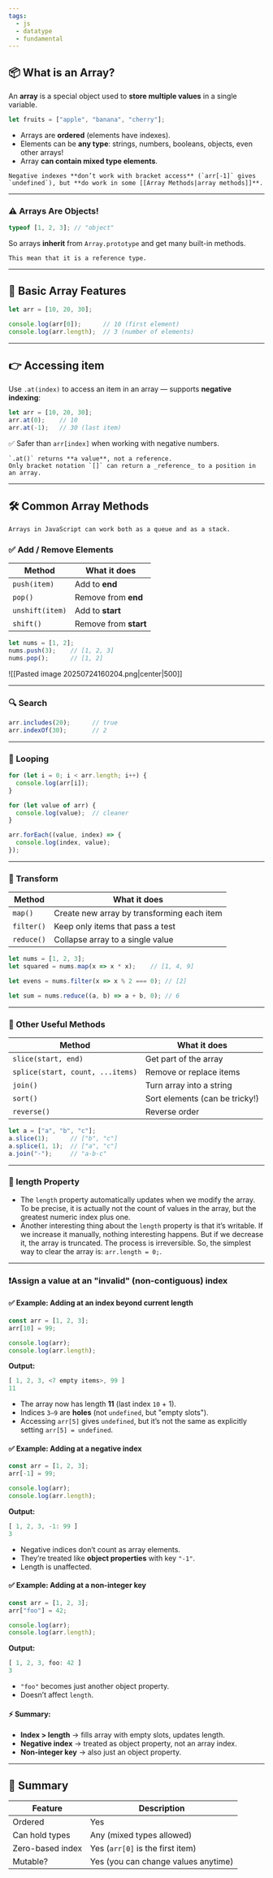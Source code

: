 ```yaml
---
tags:
  - js
  - datatype
  - fundamental
---
```


## 📦 What is an Array?

An **array** is a special object used to **store multiple values** in a single variable.

```js
let fruits = ["apple", "banana", "cherry"];
```

- Arrays are **ordered** (elements have indexes).
- Elements can be **any type**: strings, numbers, booleans, objects, even other arrays!
- Array **can contain mixed type elements**.

```ad-important
Negative indexes **don’t work with bracket access** (`arr[-1]` gives `undefined`), but **do work in some [[Array Methods|array methods]]**.
```

---

### ⚠️ Arrays Are Objects!

```js
typeof [1, 2, 3]; // "object"
```

So arrays **inherit** from `Array.prototype` and get many built-in methods.

```ad-important
This mean that it is a reference type.
```

---

## 📘 Basic Array Features

```js
let arr = [10, 20, 30];

console.log(arr[0]);      // 10 (first element)
console.log(arr.length);  // 3 (number of elements)
```

---

## 👉 Accessing item

Use `.at(index)` to access an item in an array — supports **negative indexing**:

```js
let arr = [10, 20, 30];
arr.at(0);    // 10
arr.at(-1);   // 30 (last item)
```

✅ Safer than `arr[index]` when working with negative numbers.

```ad-important
`.at()` returns **a value**, not a reference.  
Only bracket notation `[]` can return a _reference_ to a position in an array.
```

---

## 🛠 Common Array Methods

```ad-note
Arrays in JavaScript can work both as a queue and as a stack.
```

### ✅ Add / Remove Elements

|Method|What it does|
|---|---|
|`push(item)`|Add to **end**|
|`pop()`|Remove from **end**|
|`unshift(item)`|Add to **start**|
|`shift()`|Remove from **start**|

```js
let nums = [1, 2];
nums.push(3);    // [1, 2, 3]
nums.pop();      // [1, 2]
```

![[Pasted image 20250724160204.png|center|500]]

---

### 🔍 Search

```js
arr.includes(20);      // true
arr.indexOf(30);       // 2
```

---

### 🔁 Looping

```js
for (let i = 0; i < arr.length; i++) {
  console.log(arr[i]);
}

for (let value of arr) {
  console.log(value);  // cleaner
}

arr.forEach((value, index) => {
  console.log(index, value);
});
```

---

### 🧪 Transform

|Method|What it does|
|---|---|
|`map()`|Create new array by transforming each item|
|`filter()`|Keep only items that pass a test|
|`reduce()`|Collapse array to a single value|

```js
let nums = [1, 2, 3];
let squared = nums.map(x => x * x);    // [1, 4, 9]

let evens = nums.filter(x => x % 2 === 0); // [2]

let sum = nums.reduce((a, b) => a + b, 0); // 6
```

---

### 🔀 Other Useful Methods

|Method|What it does|
|---|---|
|`slice(start, end)`|Get part of the array|
|`splice(start, count, ...items)`|Remove or replace items|
|`join()`|Turn array into a string|
|`sort()`|Sort elements (can be tricky!)|
|`reverse()`|Reverse order|

```js
let a = ["a", "b", "c"];
a.slice(1);      // ["b", "c"]
a.splice(1, 1);  // ["a", "c"]
a.join("-");     // "a-b-c"
```

---

### 📏 length Property

- The `length` property automatically updates when we modify the array. To be precise, it is actually not the count of values in the array, but the greatest numeric index plus one.
- Another interesting thing about the `length` property is that it’s writable. If we increase it manually, nothing interesting happens. But if we decrease it, the array is truncated. The process is irreversible. So, the simplest way to clear the array is: `arr.length = 0;`.

---

### ❗Assign a value at an "invalid" (non-contiguous) index

#### ✅ Example: Adding at an index beyond current length
```js
const arr = [1, 2, 3];
arr[10] = 99;

console.log(arr);
console.log(arr.length);
```

**Output:**

```js
[ 1, 2, 3, <7 empty items>, 99 ]
11
```

- The array now has length **11** (last index `10` + 1).
- Indices `3–9` are **holes** (not `undefined`, but "empty slots").
- Accessing `arr[5]` gives `undefined`, but it’s not the same as explicitly setting `arr[5] = undefined`.

#### ✅ Example: Adding at a negative index

```js
const arr = [1, 2, 3];
arr[-1] = 99;

console.log(arr);
console.log(arr.length);
```

**Output:**

```js
[ 1, 2, 3, -1: 99 ]
3
```

- Negative indices don’t count as array elements.
- They’re treated like **object properties** with key `"-1"`.
- Length is unaffected.

#### ✅ Example: Adding at a non-integer key

```js
const arr = [1, 2, 3];
arr["foo"] = 42;

console.log(arr);
console.log(arr.length);
```

**Output:**

```js
[ 1, 2, 3, foo: 42 ]
3
```
- `"foo"` becomes just another object property.
- Doesn’t affect `length`.


#### ⚡ Summary:
- **Index > length** → fills array with empty slots, updates length.
- **Negative index** → treated as object property, not an array index.
- **Non-integer key** → also just an object property.

---

## 🧵 Summary

|Feature|Description|
|---|---|
|Ordered|Yes|
|Can hold types|Any (mixed types allowed)|
|Zero-based index|Yes (`arr[0]` is the first item)|
|Mutable?|Yes (you can change values anytime)|